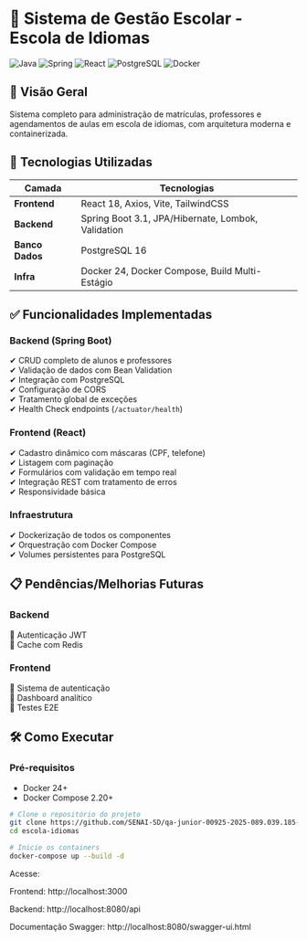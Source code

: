 
# 🏫 Sistema de Gestão Escolar - Escola de Idiomas

![Java](https://img.shields.io/badge/Java-17+-ED8B00?logo=openjdk)
![Spring](https://img.shields.io/badge/Spring_Boot-3.1-6DB33F?logo=spring)
![React](https://img.shields.io/badge/React-18-61DAFB?logo=react)
![PostgreSQL](https://img.shields.io/badge/PostgreSQL-16-4169E1?logo=postgresql)
![Docker](https://img.shields.io/badge/Docker-24.0-2496ED?logo=docker)

## 📌 Visão Geral

Sistema completo para administração de matrículas, professores e agendamentos de aulas em escola de idiomas, com arquitetura moderna e containerizada.

## 🚀 Tecnologias Utilizadas

| Camada          | Tecnologias                                                                 |
|-----------------|-----------------------------------------------------------------------------|
| **Frontend**    | React 18, Axios, Vite, TailwindCSS                                         |
| **Backend**     | Spring Boot 3.1, JPA/Hibernate, Lombok, Validation                         |
| **Banco Dados** | PostgreSQL 16                                                              |
| **Infra**       | Docker 24, Docker Compose, Build Multi-Estágio                             |

## ✅ Funcionalidades Implementadas

### Backend (Spring Boot)
✔ CRUD completo de alunos e professores  
✔ Validação de dados com Bean Validation  
✔ Integração com PostgreSQL  
✔ Configuração de CORS  
✔ Tratamento global de exceções  
✔ Health Check endpoints (`/actuator/health`)  

### Frontend (React)
✔ Cadastro dinâmico com máscaras (CPF, telefone)  
✔ Listagem com paginação  
✔ Formulários com validação em tempo real  
✔ Integração REST com tratamento de erros  
✔ Responsividade básica  

### Infraestrutura
✔ Dockerização de todos os componentes  
✔ Orquestração com Docker Compose  
✔ Volumes persistentes para PostgreSQL  

## 📋 Pendências/Melhorias Futuras

### Backend 
🔲 Autenticação JWT   
🔲 Cache com Redis  

### Frontend
🔲 Sistema de autenticação  
🔲 Dashboard analítico  
🔲 Testes E2E  

## 🛠️ Como Executar

### Pré-requisitos
- Docker 24+
- Docker Compose 2.20+

```bash
# Clone o repositório do projeto
git clone https://github.com/SENAI-SD/qa-junior-00925-2025-089.039.185-84
cd escola-idiomas

# Inicie os containers
docker-compose up --build -d
```
Acesse:

Frontend: http://localhost:3000

Backend: http://localhost:8080/api

Documentação Swagger: http://localhost:8080/swagger-ui.html
